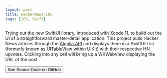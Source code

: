 ```yaml
---
layout: post
title: HackerNews-iOS
tags: [iOS, Swift]
---
```


Trying out the new SwiftUI library, introduced with Xcode 11, to build out the UI of a straightforward master-detail application. This project pulls Hacker News articles through the [Algolia API](http://hn.algolia.com/api/) and displays them in a SwiftUI List (formerly known as UITableView within UIKit) with their respective HN upvotes. Clicking into any cell will bring up a WKWebView displaying the URL of the post.

<a href="http://github.com/avijeets/HackerNews-SwiftUI"><button class='c-btn c-btn--full'>See Source Code on GitHub</button></a>